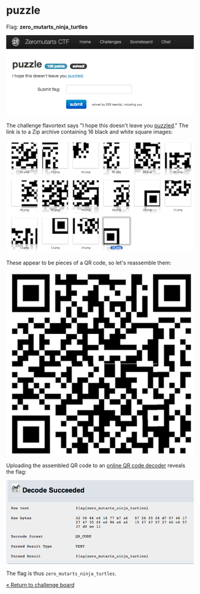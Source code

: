 puzzle
======

Flag: **zero_mutarts_ninja_turtles**

![puzzle](images/puzzle.png "puzzle challenge introduction")

The challenge flavortext says "I hope this doesn't leave you
[puzzled](puzzle.zip "puzzle Zip archive")." The link is to a Zip archive
containing 16 black and white square images:

![puzzle pieces](images/puzzle_pieces.png "puzzle pieces")

These appear to be pieces of a QR code, so let's reassemble them:

![assembled QR code](images/qr.png "assembled QR code")

Uploading the assembled QR code to an [online QR code decoder](http://zxing.org/
"online QR code decoder") reveals the flag:

![decoded QR code](images/qr_decoded.png "decoded QR code")

The flag is thus `zero_mutarts_ninja_turtles`.

[« Return to challenge board](../README.md "Return to challenge board")
